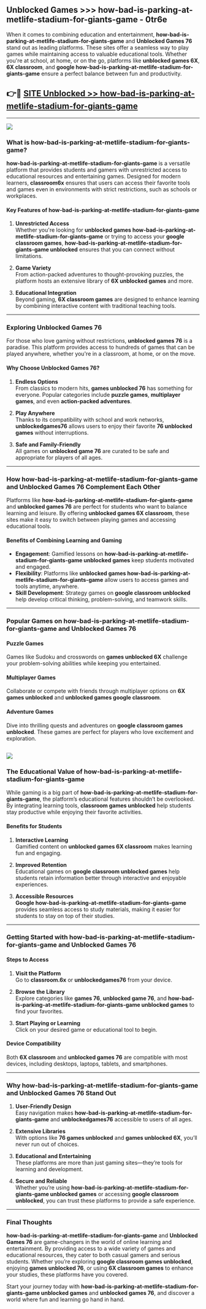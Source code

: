 ## Unblocked Games >>> how-bad-is-parking-at-metlife-stadium-for-giants-game - 0tr6e 

When it comes to combining education and entertainment, **how-bad-is-parking-at-metlife-stadium-for-giants-game** and **Unblocked Games 76** stand out as leading platforms. These sites offer a seamless way to play games while maintaining access to valuable educational tools. Whether you're at school, at home, or on the go, platforms like **unblocked games 6X**, **6X classroom**, and **google how-bad-is-parking-at-metlife-stadium-for-giants-game** ensure a perfect balance between fun and productivity.
## 👉🔴 [SITE Unblocked >> how-bad-is-parking-at-metlife-stadium-for-giants-game](http://premium.freeplayer.one?title=how-bad-is-parking-at-metlife-stadium-for-giants-game&ref=22JU)
---
<a href="http://premium.freeplayer.one?title=how-bad-is-parking-at-metlife-stadium-for-giants-game&ref=22JU/"><img src="https://github.com/user-attachments/assets/438f12ca-57a4-47a3-8ead-c64da593a1e5"/></a>
### What is how-bad-is-parking-at-metlife-stadium-for-giants-game?  

**how-bad-is-parking-at-metlife-stadium-for-giants-game** is a versatile platform that provides students and gamers with unrestricted access to educational resources and entertaining games. Designed for modern learners, **classroom6x** ensures that users can access their favorite tools and games even in environments with strict restrictions, such as schools or workplaces.  

#### Key Features of how-bad-is-parking-at-metlife-stadium-for-giants-game  

1. **Unrestricted Access**  
   Whether you're looking for **unblocked games how-bad-is-parking-at-metlife-stadium-for-giants-game** or trying to access your **google classroom games**, **how-bad-is-parking-at-metlife-stadium-for-giants-game unblocked** ensures that you can connect without limitations.  

2. **Game Variety**  
   From action-packed adventures to thought-provoking puzzles, the platform hosts an extensive library of **6X unblocked games** and more.  

3. **Educational Integration**  
   Beyond gaming, **6X classroom games** are designed to enhance learning by combining interactive content with traditional teaching tools.  



---

### Exploring Unblocked Games 76  

For those who love gaming without restrictions, **unblocked games 76** is a paradise. This platform provides access to hundreds of games that can be played anywhere, whether you're in a classroom, at home, or on the move.  

#### Why Choose Unblocked Games 76?  

1. **Endless Options**  
   From classics to modern hits, **games unblocked 76** has something for everyone. Popular categories include **puzzle games**, **multiplayer games**, and even **action-packed adventures**.  

2. **Play Anywhere**  
   Thanks to its compatibility with school and work networks, **unblockedgames76** allows users to enjoy their favorite **76 unblocked games** without interruptions.  

3. **Safe and Family-Friendly**  
   All games on **unblocked game 76** are curated to be safe and appropriate for players of all ages.  

---

### How how-bad-is-parking-at-metlife-stadium-for-giants-game and Unblocked Games 76 Complement Each Other  

Platforms like **how-bad-is-parking-at-metlife-stadium-for-giants-game** and **unblocked games 76** are perfect for students who want to balance learning and leisure. By offering **unblocked games 6X classroom**, these sites make it easy to switch between playing games and accessing educational tools.  

#### Benefits of Combining Learning and Gaming  

- **Engagement**: Gamified lessons on **how-bad-is-parking-at-metlife-stadium-for-giants-game unblocked games** keep students motivated and engaged.  
- **Flexibility**: Platforms like **unblocked games how-bad-is-parking-at-metlife-stadium-for-giants-game** allow users to access games and tools anytime, anywhere.  
- **Skill Development**: Strategy games on **google classroom unblocked** help develop critical thinking, problem-solving, and teamwork skills.  

---

### Popular Games on how-bad-is-parking-at-metlife-stadium-for-giants-game and Unblocked Games 76  

#### Puzzle Games  

Games like Sudoku and crosswords on **games unblocked 6X** challenge your problem-solving abilities while keeping you entertained.  

#### Multiplayer Games  

Collaborate or compete with friends through multiplayer options on **6X games unblocked** and **unblocked games google classroom**.  

#### Adventure Games  

Dive into thrilling quests and adventures on **google classroom games unblocked**. These games are perfect for players who love excitement and exploration.  

<a href="http://download.freeplayer.one?title=how-bad-is-parking-at-metlife-stadium-for-giants-game&ref=23D/"><img src="https://github.com/user-attachments/assets/fe0c3e91-c8e1-489c-acf0-e2f614c12fb8"/></a>
---

### The Educational Value of how-bad-is-parking-at-metlife-stadium-for-giants-game  

While gaming is a big part of **how-bad-is-parking-at-metlife-stadium-for-giants-game**, the platform’s educational features shouldn’t be overlooked. By integrating learning tools, **classroom games unblocked** help students stay productive while enjoying their favorite activities.  

#### Benefits for Students  

1. **Interactive Learning**  
   Gamified content on **unblocked games 6X classroom** makes learning fun and engaging.  

2. **Improved Retention**  
   Educational games on **google classroom unblocked games** help students retain information better through interactive and enjoyable experiences.  

3. **Accessible Resources**  
   **Google how-bad-is-parking-at-metlife-stadium-for-giants-game** provides seamless access to study materials, making it easier for students to stay on top of their studies.  

---

### Getting Started with how-bad-is-parking-at-metlife-stadium-for-giants-game and Unblocked Games 76  

#### Steps to Access  

1. **Visit the Platform**  
   Go to **classroom.6x** or **unblockedgames76** from your device.  

2. **Browse the Library**  
   Explore categories like **games 76**, **unblocked game 76**, and **how-bad-is-parking-at-metlife-stadium-for-giants-game unblocked games** to find your favorites.  

3. **Start Playing or Learning**  
   Click on your desired game or educational tool to begin.  

#### Device Compatibility  

Both **6X classroom** and **unblocked games 76** are compatible with most devices, including desktops, laptops, tablets, and smartphones.  

---

### Why how-bad-is-parking-at-metlife-stadium-for-giants-game and Unblocked Games 76 Stand Out  

1. **User-Friendly Design**  
   Easy navigation makes **how-bad-is-parking-at-metlife-stadium-for-giants-game** and **unblockedgames76** accessible to users of all ages.  

2. **Extensive Libraries**  
   With options like **76 games unblocked** and **games unblocked 6X**, you’ll never run out of choices.  

3. **Educational and Entertaining**  
   These platforms are more than just gaming sites—they’re tools for learning and development.  

4. **Secure and Reliable**  
   Whether you’re using **how-bad-is-parking-at-metlife-stadium-for-giants-game unblocked games** or accessing **google classroom unblocked**, you can trust these platforms to provide a safe experience.  

---

### Final Thoughts  

**how-bad-is-parking-at-metlife-stadium-for-giants-game** and **Unblocked Games 76** are game-changers in the world of online learning and entertainment. By providing access to a wide variety of games and educational resources, they cater to both casual gamers and serious students. Whether you’re exploring **google classroom games unblocked**, enjoying **games unblocked 76**, or using **6X classroom games** to enhance your studies, these platforms have you covered.  

Start your journey today with **how-bad-is-parking-at-metlife-stadium-for-giants-game unblocked games** and **unblocked games 76**, and discover a world where fun and learning go hand in hand.  